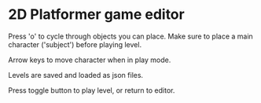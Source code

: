 # 2D Platformer game editor

Press 'o' to cycle through objects you can place. Make sure to place a main character ('subject') before playing level.

Arrow keys to move character when in play mode.

Levels are saved and loaded as json files.

Press toggle button to play level, or return to editor.
